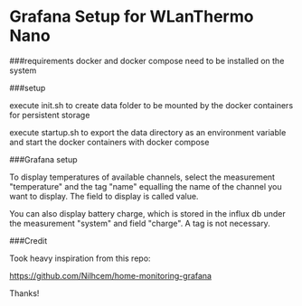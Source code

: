 # Grafana Setup for WLanThermo Nano

###requirements
docker and docker compose need to be installed on the system

###setup

execute init.sh to create data folder to be mounted by the docker containers for persistent storage

execute startup.sh to export the data directory as an environment variable and start the docker containers with docker compose

###Grafana setup

To display temperatures of available channels, select the measurement "temperature" and 
the tag "name" equalling the name of the channel you want to display. The field to display is called value.

You can also display battery charge, which is stored in the influx db under the measurement "system" and 
field "charge". A tag is not necessary.

###Credit

Took heavy inspiration from this repo: 

https://github.com/Nilhcem/home-monitoring-grafana

Thanks!
